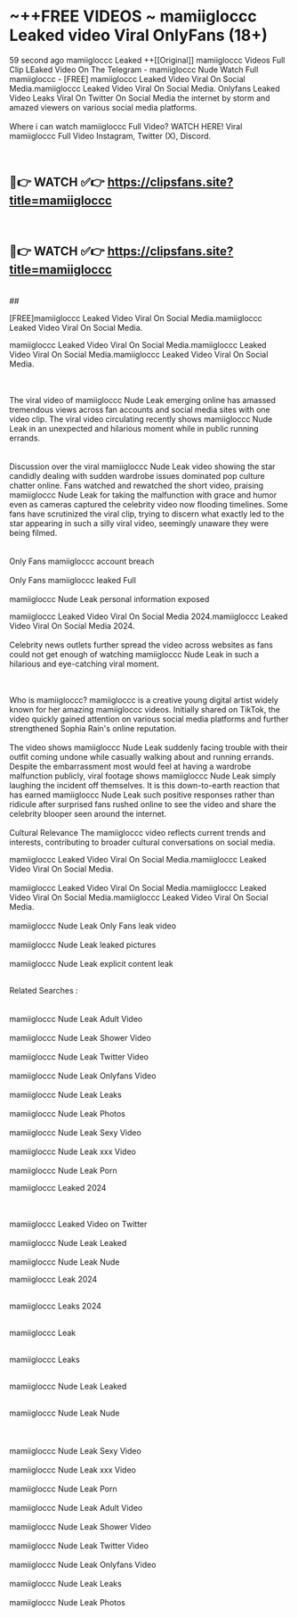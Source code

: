 # ~++FREE VIDEOS ~ mamiigloccc Leaked video Viral OnlyFans (18+)<br>


59 second ago mamiigloccc Leaked ++[[Original]] mamiigloccc Videos Full Clip LEaked Video On The Telegram  - mamiigloccc Nude  Watch Full mamiigloccc - [FREE] mamiigloccc Leaked Video Viral On Social Media.mamiigloccc Leaked Video Viral On Social Media.   Onlyfans Leaked Video Leaks Viral On Twitter On Social Media the internet by storm and amazed viewers on various social media platforms. <br><br>
Where i can watch mamiigloccc Full Video? WATCH HERE! Viral mamiigloccc Full Video Instagram, Twitter (X), Discord. <br>


 <br>

##  🔴👉 WATCH ✅👉  <a href="https://clipsfans.site?title=mamiigloccc&ref=git">https://clipsfans.site?title=mamiigloccc</a> <br>
  <br>

##  🔴👉 WATCH ✅👉  <a href="https://clipsfans.site?title=mamiigloccc&ref=git">https://clipsfans.site?title=mamiigloccc</a> <br>
  <br>
  ##



[FREE]mamiigloccc Leaked Video Viral On Social Media.mamiigloccc Leaked Video Viral On Social Media. <br>

mamiigloccc Leaked Video Viral On Social Media.mamiigloccc Leaked Video Viral On Social Media.mamiigloccc Leaked Video Viral On Social Media. <br>


  <br>

  <br>
The viral video of mamiigloccc Nude Leak emerging online has amassed tremendous views across fan accounts and social media sites with one video clip. The viral video circulating recently shows mamiigloccc Nude Leak in an unexpected and hilarious moment while in public running errands.<br>
<br>


<br>
Discussion over the viral mamiigloccc Nude Leak video showing the star candidly dealing with sudden wardrobe issues dominated pop culture chatter online. Fans watched and rewatched the short video, praising mamiigloccc Nude Leak for taking the malfunction with grace and humor even as cameras captured the celebrity video now flooding timelines. Some fans have scrutinized the viral clip, trying to discern what exactly led to the star appearing in such a silly viral video, seemingly unaware they were being filmed.<br>
<br>
<br> 
Only Fans mamiigloccc account breach<br>
<br>
Only Fans mamiigloccc leaked Full <br>
<br>
mamiigloccc Nude Leak personal information exposed<br>

mamiigloccc Leaked Video Viral On Social Media 2024.mamiigloccc Leaked Video Viral On Social Media 2024. <br>
<br>
Celebrity news outlets further spread the video across websites as fans could not get enough of watching mamiigloccc Nude Leak in such a hilarious and eye-catching viral moment.<br>
<br>

<br>
Who is mamiigloccc? mamiigloccc is a creative young digital artist widely known for her amazing mamiigloccc videos. Initially shared on TikTok, the video quickly gained attention on various social media platforms and further strengthened Sophia Rain's online reputation.<br>
<br>
The video shows mamiigloccc Nude Leak suddenly facing trouble with their outfit coming undone while casually walking about and running errands. Despite the embarrassment most would feel at having a wardrobe malfunction publicly, viral footage shows mamiigloccc Nude Leak simply laughing the incident off themselves. It is this down-to-earth reaction that has earned mamiigloccc Nude Leak such positive responses rather than ridicule after surprised fans rushed online to see the video and share the celebrity blooper seen around the internet.<br>
<br>
Cultural Relevance The mamiigloccc video reflects current trends and interests, contributing to broader cultural conversations on social media.<br>

mamiigloccc Leaked Video Viral On Social Media.mamiigloccc Leaked Video Viral On Social Media.<br>
<br>
mamiigloccc Leaked Video Viral On Social Media.mamiigloccc Leaked Video Viral On Social Media.mamiigloccc Leaked Video Viral On Social Media.<br>
<br>
mamiigloccc Nude Leak Only Fans leak video<br>
<br>
mamiigloccc Nude Leak leaked pictures<br>
<br>
mamiigloccc Nude Leak explicit content leak<br>


<br>
Related Searches :<br>
<br>

<br>
mamiigloccc Nude Leak Adult Video<br>
<br>
mamiigloccc Nude Leak Shower Video<br>
<br>
mamiigloccc Nude Leak Twitter Video<br>
<br>
mamiigloccc Nude Leak Onlyfans Video<br>
<br>
mamiigloccc Nude Leak Leaks<br>
<br>
mamiigloccc Nude Leak Photos<br>

<br>
mamiigloccc Nude Leak Sexy Video<br>
<br>
mamiigloccc Nude Leak xxx Video<br>
<br>
mamiigloccc Nude Leak Porn<br>

mamiigloccc  Leaked 2024 <br> <br>
<br>

mamiigloccc Leaked Video on Twitter <br>
<br>
mamiigloccc Nude Leak Leaked<br>
<br>
mamiigloccc Nude Leak Nude<br>


mamiigloccc  Leak 2024 <br> <br>



mamiigloccc  Leaks 2024 <br> <br>



 
mamiigloccc  Leak<br> <br>



mamiigloccc  Leaks<br> <br>


mamiigloccc Nude Leak Leaked<br> <br>

mamiigloccc Nude Leak Nude<br> <br>
<br> <br>
mamiigloccc Nude Leak Sexy Video
<br> <br>
mamiigloccc Nude Leak xxx Video
<br> <br>
mamiigloccc Nude Leak Porn
<br> <br>
mamiigloccc Nude Leak Adult Video
<br> <br>
mamiigloccc Nude Leak Shower Video
<br> <br>
mamiigloccc Nude Leak Twitter Video
<br> <br>
mamiigloccc Nude Leak Onlyfans Video
<br> <br>
mamiigloccc Nude Leak Leaks
<br> <br>
mamiigloccc Nude Leak Photos






</p>




 



</p>










